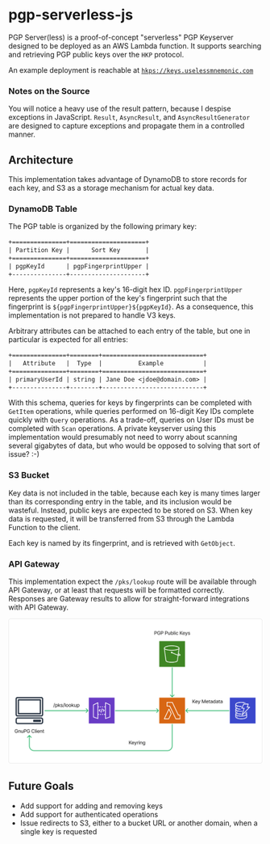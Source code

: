 # pgp-serverless-js
PGP Server(less) is a proof-of-concept "serverless" PGP Keyserver designed to be deployed as an AWS Lambda function. It
supports searching and retrieving PGP public keys over the `HKP` protocol.

An example deployment is reachable at [`hkps://keys.uselessmnemonic.com`](https://keys.uselessmnemonic.com/pks/lookup?op=index&search=chris)

### Notes on the Source
You will notice a heavy use of the result pattern, because I despise exceptions in JavaScript. `Result`, `AsyncResult`,
and `AsyncResultGenerator` are designed to capture exceptions and propagate them in a controlled manner.

## Architecture
This implementation takes advantage of DynamoDB to store records for each key, and S3 as a storage mechanism for actual
key data.

### DynamoDB Table
The PGP table is organized by the following primary key:
```
+===============+=====================+
| Partition Key |      Sort Key       |
+===============+=====================+
| pgpKeyId      | pgpFingerprintUpper |
+---------------+---------------------+
```

Here, `pgpKeyId` represents a key's 16-digit hex ID. `pgpFingerprintUpper` represents the upper portion of the key's
fingerprint such that the fingerprint is `${pgpFingerprintUpper}${pgpKeyId}`. As a consequence, this implementation is
not prepared to handle V3 keys.

Arbitrary attributes can be attached to each entry of the table, but one in particular is expected for all entries:
```
+===============+========+============================+
|   Attribute   |  Type  |          Example           |
+===============+========+============================+
| primaryUserId | string | Jane Doe <jdoe@domain.com> |
+---------------+--------+----------------------------+
```

With this schema, queries for keys by fingerprints can be completed with `GetItem` operations, while queries performed
on 16-digit Key IDs complete quickly with `Query` operations. As a trade-off, queries on User IDs must be completed with
`Scan` operations. A private keyserver using this implementation would presumably not need to worry about scanning
several gigabytes of data, but who would be opposed to solving that sort of issue? :-)

### S3 Bucket
Key data is not included in the table, because each key is many times larger than its corresponding entry in the table,
and its inclusion would be wasteful. Instead, public keys are expected to be stored on S3. When key data is requested,
it will be transferred from S3 through the Lambda Function to the client.

Each key is named by its fingerprint, and is retrieved with `GetObject`.

### API Gateway
This implementation expect the `/pks/lookup` route will be available through API Gateway, or at least that requests will
be formatted correctly. Responses are Gateway results to allow for straight-forward integrations with API Gateway.

![PGP Serverless Diagram](docs/pgp-serverless-diagram.png)

## Future Goals
- Add support for adding and removing keys
- Add support for authenticated operations
- Issue redirects to S3, either to a bucket URL or another domain, when a single key is requested
